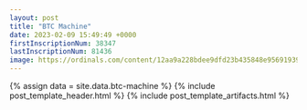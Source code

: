```yaml
---
layout: post
title: "BTC Machine"
date: 2023-02-09 15:49:49 +0000
firstInscriptionNum: 38347
lastInscriptionNum: 81436
image: https://ordinals.com/content/12aa9a228bdee9dfd23b435848e9569193911373e5083400010d943c92b6b78fi0
---
```

{% assign data = site.data.btc-machine %}
{% include post_template_header.html %}
{% include post_template_artifacts.html %}